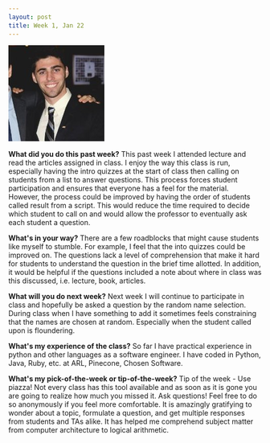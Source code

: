```yaml
---
layout: post
title: Week 1, Jan 22
---
```

![head](/images/headshot.jpg)

**What did you do this past week?**
This past week I attended lecture and read the articles assigned in class. I enjoy the way this class is run, especially having the intro quizzes at the start of class then calling on students from a list to answer questions. This process forces student participation and ensures that everyone has a feel for the material. However, the process could be improved by having the order of students called result from a script. This would reduce the time required to decide which student to call on and would allow the professor to eventually ask each student a question. 

**What's in your way?**
There are a few roadblocks that might cause students like myself to stumble. For example, I feel that the into quizzes could be improved on. The questions lack a level of comprehension that make it hard for students to understand the question in the brief time allotted. In addition, it would be helpful if the questions included a note about where in class was this discussed, i.e. lecture, book, articles. 

**What will you do next week?**
Next week I will continue to participate in class and hopefully be asked a question by the random name selection. During class when I have something to add it sometimes feels constraining that the names are chosen at random. Especially when the student called upon is floundering. 

**What's my experience of the class?**
So far I have practical experience in python and other languages as a software engineer. I have coded in Python, Java, Ruby, etc. at ARL, Pinecone, Chosen Software.

**What's my pick-of-the-week or tip-of-the-week?**
Tip of the week - Use piazza! Not every class has this tool available and as soon as it is gone you are going to realize how much you missed it. Ask questions! Feel free to do so anonymously if you feel more comfortable. It is amazingly gratifying to wonder about a topic, formulate a question, and get multiple responses from students and TAs alike. It has helped me comprehend subject matter from computer architecture to logical arithmetic.

